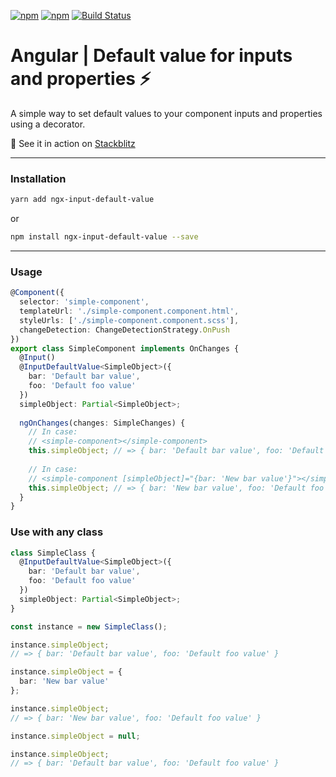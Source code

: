 [![npm](https://img.shields.io/npm/dt/ngx-input-default-value.svg)]()
[![npm](https://img.shields.io/npm/l/ngx-input-default-value.svg)]()
[![Build Status](https://api.travis-ci.org/zeevkatz/ngx-input-default-value.svg?branch=master)]()

# Angular | Default value for inputs and properties️ ⚡

 A simple way to set default values to your component inputs and properties using a decorator.

🚀 See it in action on [Stackblitz](https://stackblitz.com/edit/ngx-input-default-value-demo)

---

### Installation

```bash
yarn add ngx-input-default-value
```

or 

```bash
npm install ngx-input-default-value --save
```

---

### Usage

```typescript
@Component({
  selector: 'simple-component',
  templateUrl: './simple-component.component.html',
  styleUrls: ['./simple-component.component.scss'],
  changeDetection: ChangeDetectionStrategy.OnPush
})
export class SimpleComponent implements OnChanges {
  @Input()
  @InputDefaultValue<SimpleObject>({
    bar: 'Default bar value',
    foo: 'Default foo value'
  })
  simpleObject: Partial<SimpleObject>;
  
  ngOnChanges(changes: SimpleChanges) {
    // In case: 
    // <simple-component></simple-component>
    this.simpleObject; // => { bar: 'Default bar value', foo: 'Default foo value' }
    
    // In case: 
    // <simple-component [simpleObject]="{bar: 'New bar value'}"></simple-component>
    this.simpleObject; // => { bar: 'New bar value', foo: 'Default foo value' }
  }
}
```


### Use with any class

```typescript
class SimpleClass {
  @InputDefaultValue<SimpleObject>({
    bar: 'Default bar value',
    foo: 'Default foo value'
  })
  simpleObject: Partial<SimpleObject>;
}

const instance = new SimpleClass();

instance.simpleObject;
// => { bar: 'Default bar value', foo: 'Default foo value' }

instance.simpleObject = {
  bar: 'New bar value'
};

instance.simpleObject;
// => { bar: 'New bar value', foo: 'Default foo value' }

instance.simpleObject = null;

instance.simpleObject;
// => { bar: 'Default bar value', foo: 'Default foo value' }
```
